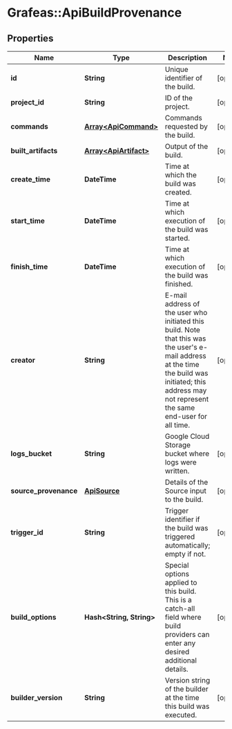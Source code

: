 # Grafeas::ApiBuildProvenance

## Properties
Name | Type | Description | Notes
------------ | ------------- | ------------- | -------------
**id** | **String** | Unique identifier of the build. | [optional] 
**project_id** | **String** | ID of the project. | [optional] 
**commands** | [**Array&lt;ApiCommand&gt;**](ApiCommand.md) | Commands requested by the build. | [optional] 
**built_artifacts** | [**Array&lt;ApiArtifact&gt;**](ApiArtifact.md) | Output of the build. | [optional] 
**create_time** | **DateTime** | Time at which the build was created. | [optional] 
**start_time** | **DateTime** | Time at which execution of the build was started. | [optional] 
**finish_time** | **DateTime** | Time at which execution of the build was finished. | [optional] 
**creator** | **String** | E-mail address of the user who initiated this build. Note that this was the user&#39;s e-mail address at the time the build was initiated; this address may not represent the same end-user for all time. | [optional] 
**logs_bucket** | **String** | Google Cloud Storage bucket where logs were written. | [optional] 
**source_provenance** | [**ApiSource**](ApiSource.md) | Details of the Source input to the build. | [optional] 
**trigger_id** | **String** | Trigger identifier if the build was triggered automatically; empty if not. | [optional] 
**build_options** | **Hash&lt;String, String&gt;** | Special options applied to this build. This is a catch-all field where build providers can enter any desired additional details. | [optional] 
**builder_version** | **String** | Version string of the builder at the time this build was executed. | [optional] 



